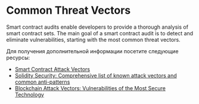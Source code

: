 # Common Threat Vectors

Smart contract audits enable developers to provide a thorough analysis of smart contract sets. The main goal of a smart contract audit is to detect and eliminate vulnerabilities, starting with the most common threat vectors.

Для получения дополнительной информации посетите следующие ресурсы:

- [Smart Contract Attack Vectors](https://github.com/kadenzipfel/smart-contract-attack-vectors)
- [Solidity Security: Comprehensive list of known attack vectors and common anti-patterns](https://blog.sigmaprime.io/solidity-security.html)
- [Blockchain Attack Vectors: Vulnerabilities of the Most Secure Technology](https://www.apriorit.com/dev-blog/578-blockchain-attack-vectors)
